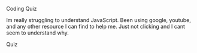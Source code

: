 Coding Quiz

Im really struggling to understand JavaScript. Been using google, youtube, and any other resource I can find to help me. Just not clicking and I cant seem to understand why. 

Quiz


